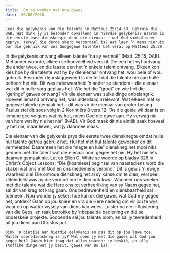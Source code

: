 ```yaml
---
title:  Om te woeker met ons gawes
date:  06/08/2020
---
```


`Lees die gelykenis van die talente in Matteus 25:14-30. Gebruik die OAB. Wat dink jy is besonder opvallend in hierdie gelykenis? Waarom is die eerste twee diensknegte deur die eienaar – wat God simboliseer – geprys, terwyl die derde skerp veroordeel is? Wat leer ’n mens hieruit oor die gebruik van ons Godgegewe talente? Let veral op Matteus 25:29.`

In die gelykenis ontvang elkeen talente “na sy vermoë” (Matt. 25:15, OAB). Met ander woorde, elkeen se hoeveelheid verskil. Die een het vyf ontvang, die ander twee, en die laaste een het ’n enkele talent ontvang. Elkeen kon kies hoe hy die talente wat hy by die eienaar ontvang het, wou belê of wou gebruik. Besonder deurslaggewend is die feit dat die talente nie aan hulle behoort het nie. Dit was inderwaarheid ’n ander se eiendom – die eienaar wat dit in hulle sorg geplaas het.  Wie het die “groot” en wie het die “geringe” gawes ontvang? Vir die eienaar was sulke dinge onbelangrik. Hoeveel iemand ontvang het, was inderdaad irrelevant. Wat elkeen met sy gegewe talente gemaak het – dít was vir die eienaar van groter belang. Paulus stel dit soos volg in 2 Korintiërs 8 vers 12: “As die goeie wil daar is en iemand gee volgens wat hy het, neem God die gawe aan. Hy verwag nie van hom wat hy nie het nie” (NAB). Vir God maak dit nie eintlik saak hoeveel jy het nie, maar liewer, wat jy daarmee maak.

Die eienaar van die gelykenis prys die eerste twee diensknegte omdat hulle hul talente getrou gebruik het. Hul het met hul talente gewoeker en dit vermeerder. Daarenteen het die “slegte en luie” dienskneg net mooi niks gedoen met die talent wat die eienaar hom gegee het nie. Hy het nie iets daarvan gemaak nie. Let op Ellen G. White se woorde op bladsy 326 in Christ’s Object Lessons: “Die [kosmiese] beginsel van naastediens word die skakel wat ons met God en ons medemens verbind.” Dit is gewis ’n ewige waarheid dié! Die ontroue dienskneg het al sy kanse om te dien, verspeel. Uiteindelik was hy die vermoë om te dien ook kwyt. Wanneer ons woeker met die talente wat die Here ons tot verheerliking van sy Naam gegee het, sal dit van krag tot krag gaan. Ons bedrewenheid en diensbaarheid sal toeneem. Nou wonder jy seker: hoe kan ek die gawes wat God my gegee het, ontdek? Gaan op jou knieë en vra die Here nederig om vir jou te wys waar en op watter wysejy van diens kan wees. Luister na die influistering van die Gees, en raak betrokke by ’nbepaalde bediening en dié se onderskeie projekte. Sodoende sal jou talente blom, en sal jy tevredenheid uit jou diens aan Christus put.

`Dink ’n bietjie aan hierdie gelykenis en pas dit op jou lewe toe. Watter soortdienskneg is jy? Wat doen jy met die gawes wat God jou gegee het? (Neem hier inag dat alles waaroor jy beskik, en alle stoflike dinge wat jy besit, gawes van Bo is).`